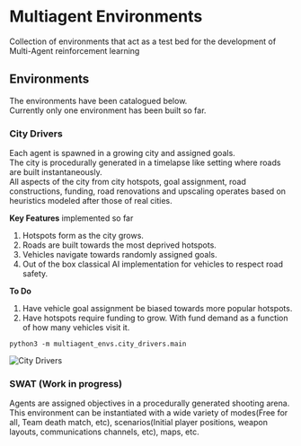 Multiagent Environments
===
Collection of environments that act as a test bed for the development of Multi-Agent reinforcement learning

Environments
---
The environments have been catalogued below.  
Currently only one environment has been built so far.

### City Drivers
Each agent is spawned in a growing city and assigned goals.  
The city is procedurally generated in a timelapse like setting where roads are built instantaneously.  
All aspects of the city from city hotspots, goal assignment, road constructions, funding, road renovations and upscaling operates based on heuristics modeled after those of real cities.

**Key Features** implemented so far
1. Hotspots form as the city grows.
2. Roads are built towards the most deprived hotspots.
3. Vehicles navigate towards randomly assigned goals.
4. Out of the box classical AI implementation for vehicles to respect road safety.

**To Do**
1. Have vehicle goal assignment be biased towards more popular hotspots.
2. Have hotspots require funding to grow. With fund demand as a function of how many vehicles visit it.

`python3 -m multiagent_envs.city_drivers.main`

![City Drivers](multiagent_envs/city_drivers/screenshots/v0.1.0.png "City Drivers v0.1.0")

### SWAT (Work in progress)
Agents are assigned objectives in a procedurally generated shooting arena.  
This environment can be instantiated with a wide variety of modes(Free for all, Team death match, etc), scenarios(Initial player positions, weapon layouts, communications channels, etc), maps, etc.
